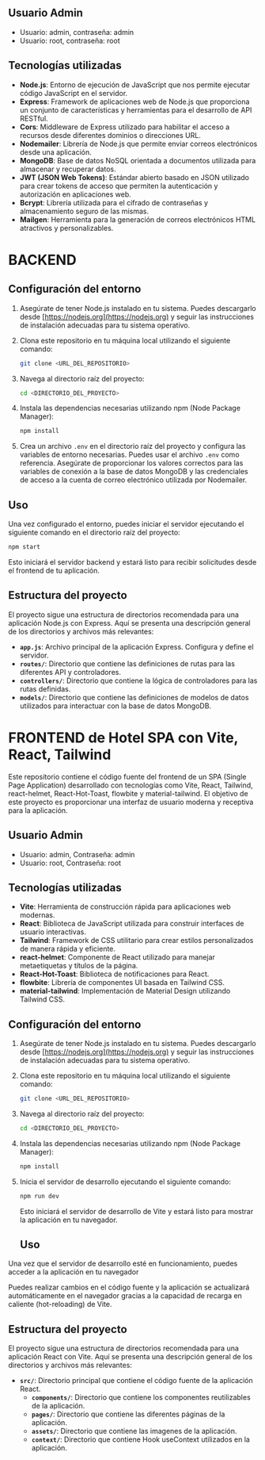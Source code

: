 ## Usuario Admin
- Usuario: admin, contraseña: admin
- Usuario: root, contraseña: root

## Tecnologías utilizadas

- **Node.js**: Entorno de ejecución de JavaScript que nos permite ejecutar código JavaScript en el servidor.
- **Express**: Framework de aplicaciones web de Node.js que proporciona un conjunto de características y herramientas para el desarrollo de API RESTful.
- **Cors**: Middleware de Express utilizado para habilitar el acceso a recursos desde diferentes dominios o direcciones URL.
- **Nodemailer**: Librería de Node.js que permite enviar correos electrónicos desde una aplicación.
- **MongoDB**: Base de datos NoSQL orientada a documentos utilizada para almacenar y recuperar datos.
- **JWT (JSON Web Tokens)**: Estándar abierto basado en JSON utilizado para crear tokens de acceso que permiten la autenticación y autorización en aplicaciones web.
- **Bcrypt**: Librería utilizada para el cifrado de contraseñas y almacenamiento seguro de las mismas.
- **Mailgen**: Herramienta para la generación de correos electrónicos HTML atractivos y personalizables.

# BACKEND

## Configuración del entorno

1. Asegúrate de tener Node.js instalado en tu sistema. Puedes descargarlo desde [https://nodejs.org](https://nodejs.org) y seguir las instrucciones de instalación adecuadas para tu sistema operativo.

2. Clona este repositorio en tu máquina local utilizando el siguiente comando:

   ```bash
   git clone <URL_DEL_REPOSITORIO>
   ```

3. Navega al directorio raíz del proyecto:

   ```bash
   cd <DIRECTORIO_DEL_PROYECTO>
   ```

4. Instala las dependencias necesarias utilizando npm (Node Package Manager):

   ```bash
   npm install
   ```

5. Crea un archivo `.env` en el directorio raíz del proyecto y configura las variables de entorno necesarias. Puedes usar el archivo `.env` como referencia. Asegúrate de proporcionar los valores correctos para las variables de conexión a la base de datos MongoDB y las credenciales de acceso a la cuenta de correo electrónico utilizada por Nodemailer.

## Uso

Una vez configurado el entorno, puedes iniciar el servidor ejecutando el siguiente comando en el directorio raíz del proyecto:

```bash
npm start
```

Esto iniciará el servidor backend y estará listo para recibir solicitudes desde el frontend de tu aplicación.

## Estructura del proyecto

El proyecto sigue una estructura de directorios recomendada para una aplicación Node.js con Express. Aquí se presenta una descripción general de los directorios y archivos más relevantes:

- **`app.js`**: Archivo principal de la aplicación Express. Configura y define el servidor.
- **`routes/`**: Directorio que contiene las definiciones de rutas para las diferentes API y controladores.
- **`controllers/`**: Directorio que contiene la lógica de controladores para las rutas definidas.
- **`models/`**: Directorio que contiene las definiciones de modelos de datos utilizados para interactuar con la base de datos MongoDB.



# FRONTEND de Hotel SPA con Vite, React, Tailwind

Este repositorio contiene el código fuente del frontend de un SPA (Single Page Application) desarrollado con tecnologías como Vite, React, Tailwind, react-helmet, React-Hot-Toast, flowbite y material-tailwind. El objetivo de este proyecto es proporcionar una interfaz de usuario moderna y receptiva para la aplicación.

## Usuario Admin

- Usuario: admin, Contraseña: admin
- Usuario: root, Contraseña: root

## Tecnologías utilizadas

- **Vite**: Herramienta de construcción rápida para aplicaciones web modernas.
- **React**: Biblioteca de JavaScript utilizada para construir interfaces de usuario interactivas.
- **Tailwind**: Framework de CSS utilitario para crear estilos personalizados de manera rápida y eficiente.
- **react-helmet**: Componente de React utilizado para manejar metaetiquetas y títulos de la página.
- **React-Hot-Toast**: Biblioteca de notificaciones para React.
- **flowbite**: Librería de componentes UI basada en Tailwind CSS.
- **material-tailwind**: Implementación de Material Design utilizando Tailwind CSS.

## Configuración del entorno

1. Asegúrate de tener Node.js instalado en tu sistema. Puedes descargarlo desde [https://nodejs.org](https://nodejs.org) y seguir las instrucciones de instalación adecuadas para tu sistema operativo.

2. Clona este repositorio en tu máquina local utilizando el siguiente comando:

   ```bash
   git clone <URL_DEL_REPOSITORIO>
   ```

3. Navega al directorio raíz del proyecto:

   ```bash
   cd <DIRECTORIO_DEL_PROYECTO>
   ```

4. Instala las dependencias necesarias utilizando npm (Node Package Manager):

   ```bash
   npm install
   ```

5. Inicia el servidor de desarrollo ejecutando el siguiente comando:

   ```bash
   npm run dev
   ```

   Esto iniciará el servidor de desarrollo de Vite y estará listo para mostrar la aplicación en tu navegador.

   ## Uso

Una vez que el servidor de desarrollo esté en funcionamiento, puedes acceder a la aplicación en tu navegador

Puedes realizar cambios en el código fuente y la aplicación se actualizará automáticamente en el navegador gracias a la capacidad de recarga en caliente (hot-reloading) de Vite.

## Estructura del proyecto

El proyecto sigue una estructura de directorios recomendada para una aplicación React con Vite. Aquí se presenta una descripción general de los directorios y archivos más relevantes:

- **`src/`**: Directorio principal que contiene el código fuente de la aplicación React.
  - **`components/`**: Directorio que contiene los componentes reutilizables de la aplicación.
  - **`pages/`**: Directorio que contiene las diferentes páginas de la aplicación.
  - **`assets/`**: Directorio que contiene las imagenes de la aplicación.
  - **`context/`**: Directorio que contiene Hook useContext utilizados en la aplicación.

  
